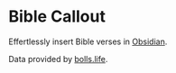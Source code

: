 # Bible Callout

Effertlessly insert Bible verses in [Obsidian](https://obsidian.md).

Data provided by [bolls.life](https://bolls.life).
